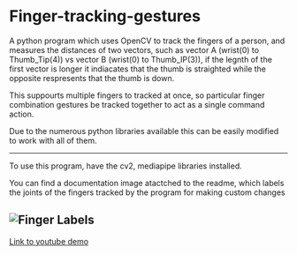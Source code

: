 # Finger-tracking-gestures

A python program which uses OpenCV to track the fingers of a person, and measures the distances of two vectors, such as vector A (wrist(0) to Thumb_Tip(4)) vs vector B (wrist(0) to Thumb_IP(3)), if the legnth of the first vector is longer it indiacates that the thumb is straighted while the opposite respresents that the thumb is down. 

This suppourts multiple fingers to tracked at once, so particular finger combination gestures be tracked together to act as a single command action. 

Due to the numerous python libraries available this can be easily modified to work with all of them. 

---
To use this program, have the cv2, mediapipe libraries installed.

You can find a documentation image atactched to the readme, which labels the joints of the fingers tracked by the program for making custom changes

![Finger Labels](https://i.imgur.com/v1do68E.png "Image Title")
---
[Link to youtube demo](https://youtu.be/antiUyaTSao)
